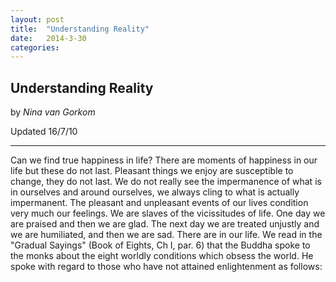 ```yaml
---
layout: post
title:  "Understanding Reality"
date:   2014-3-30
categories: 
---
```


## Understanding Reality

by *Nina van Gorkom*

Updated 16/7/10


---

Can we find true happiness in life? There are moments of happiness in
our life but these do not last. Pleasant things we enjoy are
susceptible to change, they do not last. We do not really see the
impermanence of what is in ourselves and around ourselves, we always
cling to what is actually impermanent. The pleasant and unpleasant
events of our lives condition very much our feelings. We are slaves of
the vicissitudes of life. One day we are praised and then we are glad.
The next day we are treated unjustly and we are humiliated, and then we
are sad.  There are in our life. We read in the "Gradual Sayings" (Book
of Eights, Ch I, par. 6) that the Buddha spoke to the monks about the
eight worldly conditions which obsess the world. He spoke with regard
to those who have not attained enlightenment as follows:

